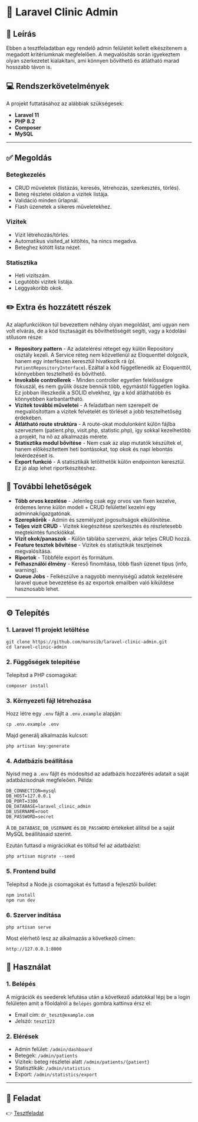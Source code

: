 # 🏥 Laravel Clinic Admin

## 📜 Leírás
Ebben a tesztfeladatban egy rendelő admin felületét kellett elkészítenem a megadott kritériumknak megfelelően.
A megvalósítás során igyekeztem olyan szerkezetet kialakítani, ami könnyen bővíthető és átlátható marad hosszabb távon is.

## 💻 Rendszerkövetelmények

A projekt futtatásához az alábbiak szükségesek:

- **Laravel 11**
- **PHP 8.2**
- **Composer**
- **MySQL**

---

## ✅ Megoldás

### Betegkezelés

- CRUD műveletek (listázás, keresés, létrehozás, szerkesztés, törlés).
- Beteg részletei oldalon a vizitek listája.
- Validáció minden űrlapnál.
- Flash üzenetek a sikeres műveletekhez.

### Vizitek

- Vizit létrehozás/törlés.
- Automatikus visited_at kitöltés, ha nincs megadva.
- Beteghez kötött lista nézet.

### Statisztika

- Heti vizitszám.
- Legutóbbi vizitek listája.
- Leggyakoribb okok.

## ✏️ Extra és hozzátett részek

Az alapfunkciókon túl bevezettem néhány olyan megoldást, ami ugyan nem volt elvárás, de a kód tisztaságát és bővíthetőségét segíti, vagy a kódolási stílusom része:

- **Repository pattern** -
Az adatelérési réteget egy külön Repository osztály kezeli. A Service réteg nem közvetlenül az Eloquenttel dolgozik, hanem egy interfészen keresztül hivatkozik rá (pl. `PatientRepositoryInterface`). Ezáltal a kód függetlenedik az Eloquenttől, könnyebben tesztelhető és bővíthető.
- **Invokable controllerek** -
Minden controller egyetlen felelősségre fókuszál, és nem gyűlik össze bennük több, egymástól független logika. Ez jobban illeszkedik a SOLID elvekhez, így a kód átláthatóbb és könnyebben karbantartható.
- **Vizitek további műveletei** -
A feladatban nem szerepelt de megvalósítottam a vizitek felvételét és törlését a jobb tesztelhetőség érdekében.
- **Átlátható route struktúra** -
A route-okat modulonként külön fájlba szerveztem (patient.php, visit.php, statistic.php), így sokkal kezelhetőbb a projekt, ha nő az alkalmazás mérete.
- **Statisztika modul bővítése** -
Nem csak az alap mutatók készültek el, hanem előkészítettem heti bontásokat, top okok és napi lebontás lekérdezéseit is.
- **Export funkció** -
A statisztikák letölthetők külön endpointon keresztül. Ez jó alap lehet riportkészítéshez.

## 🎒 További lehetőségek

- **Több orvos kezelése** -
Jelenleg csak egy orvos van fixen kezelve, érdemes lenne külön modell + CRUD felülettel kezelni egy adminnak/igazgatónak.
- **Szerepkörök** -
Admin és személyzet jogosultságok elkülönítése.
- **Teljes vizit CRUD** -
Vizitek kiegészítése szerkesztés és részletesebb megtekintés funckiókkal.
- **Vizit okok/panaszok** -
Külön táblába szervezni, akár teljes CRUD hozzá.
- **Feature tesztek bővítése** -
Vizitek és statisztikák tesztjeinek megvalósítása.
- **Riportok** -
Többféle export és formátum.
- **Felhasználói élmény** -
Kereső finomítása, több flash üzenet típus (info, warning).
- **Queue Jobs** -
Felkészülve a nagyobb mennyiségű adatok kezelésére laravel queue bevezetése és az exportok emailben való kiküldése hasznosabb lehet.

---

## ⚙️ Telepítés

### 1. Laravel 11 projekt letöltése

```
git clone https://github.com/marosib/laravel-clinic-admin.git
cd laravel-clinic-admin
```

### 2. Függőségek telepítése
Telepítsd a PHP csomagokat:

```
composer install
```
### 3. Környezeti fájl létrehozása
Hozz létre egy `.env` fájlt a `.env.example` alapján:

```
cp .env.example .env
```

Majd generálj alkalmazás kulcsot:

```
php artisan key:generate
```

### 4. Adatbázis beállítása
Nyisd meg a `.env` fájlt és módosítsd az adatbázis hozzáférés adatait a saját adatbázisodnak megfeleően. Példa:

```
DB_CONNECTION=mysql
DB_HOST=127.0.0.1
DB_PORT=3306
DB_DATABASE=laravel_clinic_admin
DB_USERNAME=root
DB_PASSWORD=secret
```

A `DB_DATABASE`, `DB_USERNAME` és `DB_PASSWORD` értékeket állítsd be a saját MySQL beállításaid szerint.

Ezután futtasd a migrációkat és töltsd fel az adatbázist:

```
php artisan migrate --seed
```

### 5. Frontend build

Telepítsd a Node.js csomagokat és futtasd a fejlesztői buildet:

```
npm install
npm run dev
```

### 6. Szerver indítása

```
php artisan serve
```

Most elérhető lesz az alkalmazás a következő címen:

`http://127.0.0.1:8000`

## 🔨 Használat

### 1. Belépés

A migrációk és seederek lefutása után a következő adatokkal lépj be a login felületen amit a főoldalról a `Belépés` gombra kattinva érsz el:
- Email cím: `dr_teszt@example.com`
- Jelszó: `teszt123`

### 2. Elérések

- Admin felület: `/admin/dashboard`
- Betegek: `/admin/patients`
- Vizitek: beteg részletei alatt `/admin/patients/{patient}`
- Statisztikák: `/admin/statistics`
- Export: `/admin/statistics/export`

---

## 📄 Feladat

👉 [Tesztfeladat](task.pdf)